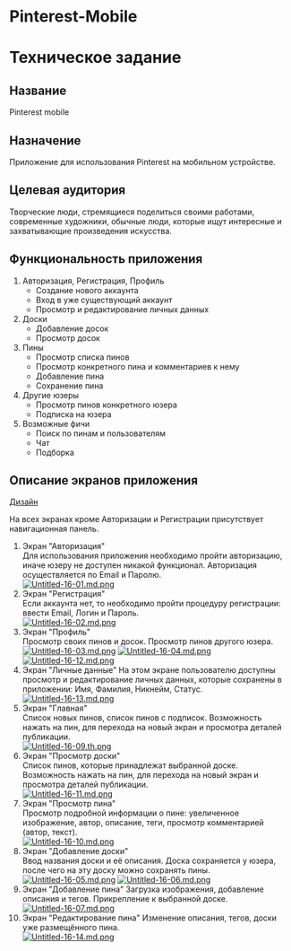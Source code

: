 # Pinterest-Mobile
# Техническое задание 

## Название  

Pinterest mobile  

## Назначение  

Приложение для использования Pinterest на мобильном устройстве.  

## Целевая аудитория  

Творческие люди, стремящиеся поделиться своими работами, современные художники, обычные люди, которые ищут интересные и захватывающие произведения искусства.  

## Функциональность приложения  

1. Авторизация, Регистрация, Профиль  
	- Создание нового аккаунта  
	- Вход в уже существующий аккаунт  
	- Просмотр и редактирование личных данных  
2. Доски 
	- Добавление досок  
	- Просмотр досок 
3. Пины  
	- Просмотр списка пинов
	- Просмотр конкретного пина и комментариев к нему  
	- Добавление пина  
	- Сохранение пина 
4. Другие юзеры  
	- Просмотр пинов конкретного юзера
	- Подписка на юзера
5. Возможные фичи
	- Поиск по пинам и пользователям  
	- Чат  
	- Подборка  

## Описание экранов приложения

[Дизайн](https://www.figma.com/file/Sy0ZVPPkjg2M4KW53cW6vj/Untitled?node-id=0%3A1)

На всех экранах кроме Авторизации и Регистрации присутствует навигационная панель.  

1. Экран "Авторизация"  
	Для использования приложения необходимо пройти авторизацию, иначе юзеру не доступен никакой функционал. Авторизация осуществляется по Email и Паролю.  
	[![Untitled-16-01.md.png](https://s8.wampi.ru/2020/03/23/Untitled-16-01.md.png)](https://wampi.ru/image/691shWw)
2. Экран "Регистрация"  
	Если аккаунта нет, то необходимо пройти процедуру регистрации: ввести Email, Логин и Пароль.  
	[![Untitled-16-02.md.png](https://s8.wampi.ru/2020/03/23/Untitled-16-02.md.png)](https://wampi.ru/image/691sPxs)
3. Экран "Профиль"  
	Просмотр своих пинов и досок. Просмотр пинов другого юзера.  
	[![Untitled-16-03.md.png](https://s9.wampi.ru/2020/03/23/Untitled-16-03.md.png)](https://wampi.ru/image/691qpBr)
	[![Untitled-16-04.md.png](https://s9.wampi.ru/2020/03/23/Untitled-16-04.md.png)](https://wampi.ru/image/691qIcV)
	[![Untitled-16-12.md.png](https://i9.wampi.ru/2020/03/23/Untitled-16-12.md.png)](https://wampi.ru/image/691EUhf)
4. Экран "Личные данные"
	На этом экране пользователю доступны просмотр и редактирование личных данных, которые сохранены в приложении: Имя, Фамилия, Никнейм, Статус.  
	[![Untitled-16-13.md.png](https://s8.wampi.ru/2020/03/23/Untitled-16-13.md.png)](https://wampi.ru/image/691E2t8)
5. Экран "Главная"  
	Список новых пинов, список пинов с подписок. Возможность нажать на пин, для перехода на новый экран и просмотра деталей публикации.  
	[![Untitled-16-09.th.png](https://s8.wampi.ru/2020/03/23/Untitled-16-09.th.png)](https://wampi.ru/image/691BSvw)
6. Экран "Просмотр доски"   
	Список пинов, которые принадлежат выбранной доске. Возможность нажать на пин, для перехода на новый экран и просмотра деталей публикации.  
	[![Untitled-16-11.md.png](https://s9.wampi.ru/2020/03/23/Untitled-16-11.md.png)](https://wampi.ru/image/691EF2O)
7. Экран "Просмотр пина"  
	Просмотр подробной информации о пине: увеличенное изображение, автор, описание, теги, просмотр комментарией (автор, текст).  
	[![Untitled-16-10.md.png](https://s8.wampi.ru/2020/03/23/Untitled-16-10.md.png)](https://wampi.ru/image/691Evpq)
8. Экран "Добавление доски"  
	Ввод названия доски и её описания. Доска сохраняется у юзера, после чего на эту доску можно сохранять пины.  
	[![Untitled-16-05.md.png](https://s9.wampi.ru/2020/03/23/Untitled-16-05.md.png)](https://wampi.ru/image/691B5Dq)
	[![Untitled-16-06.md.png](https://i9.wampi.ru/2020/03/23/Untitled-16-06.md.png)](https://wampi.ru/image/691Binc)
9. Экран "Добавление пина"
	Загрузка изображения, добавление описания и тегов. Прикрепление к выбранной доске.  
	[![Untitled-16-07.md.png](https://s8.wampi.ru/2020/03/23/Untitled-16-07.md.png)](https://wampi.ru/image/691BfSg)
10. Экран "Редактирование пина"
	Изменение описания, тегов, доски уже размещённого пина.  
	[![Untitled-16-14.md.png](https://s9.wampi.ru/2020/03/23/Untitled-16-14.md.png)](https://wampi.ru/image/691Ep6I)

	
